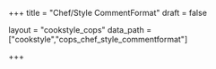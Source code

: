 +++
title = "Chef/Style CommentFormat"
draft = false

layout = "cookstyle_cops"
data_path = ["cookstyle","cops_chef_style_commentformat"]

+++

<!-- The content of this page is automatically generated from the
cops_chef_style_commentformat.yml file in github.com/chef/cookstyle/blob/master/docs-chef-io/data/cookstyle/. -->
